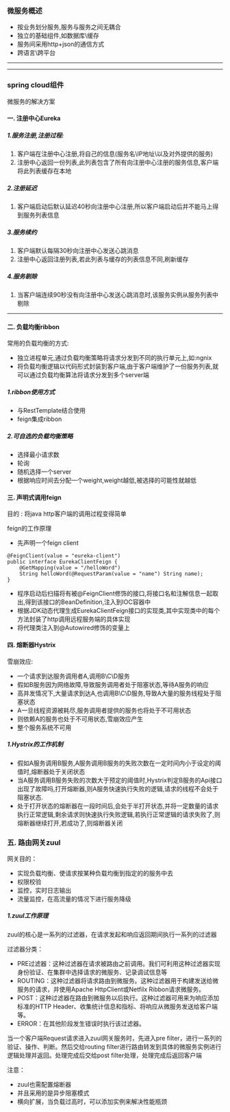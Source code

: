 ### 微服务概述
- 按业务划分服务,服务与服务之间无耦合
- 独立的基础组件,如数据库\缓存
- 服务间采用http+json的通信方式
- 跨语言\跨平台
---
---

### spring cloud组件
微服务的解决方案

#### 一. 注册中心Eureka

##### 1.服务注册,注册过程:
1. 客户端在注册中心注册,将自己的信息(服务名\IP地址\以及对外提供的服务)
2. 注册中心返回一份列表,此列表包含了所有向注册中心注册的服务信息,客户端将此列表缓存在本地

##### 2.注册延迟
1. 客户端启动后默认延迟40秒向注册中心注册,所以客户端启动后并不能马上得到服务列表信息

##### 3.服务续约
1. 客户端默认每隔30秒向注册中心发送心跳消息
2. 注册中心返回注册列表,若此列表与缓存的列表信息不同,刷新缓存

##### 4.服务剔除
1. 当客户端连续90秒没有向注册中心发送心跳消息时,该服务实例从服务列表中剔除
---
#### 二. 负载均衡ribbon
常用的负载均衡的方式:
- 独立进程单元,通过负载均衡策略将请求分发到不同的执行单元上,如:ngnix
- 将负载均衡逻辑以代码形式封装到客户端,由于客户端维护了一份服务列表,就可以通过负载均衡算法将请求分发到多个server端
##### 1.ribbon使用方式
- 与RestTemplate结合使用
- feign集成ribbon
##### 2.可自选的负载均衡策略
- 选择最小请求数
- 轮询
- 随机选择一个server
- 根据响应时间去分配一个weight,weight越低,被选择的可能性就越低

#### 三. 声明式调用feign     
目的 : 将java http客户端的调用过程变得简单

feign的工作原理
- 先声明一个feign client
```
@FeignClient(value = "eureka-client")
public interface EurekaClientFeign {
    @GetMapping(value = "/helloWord")
    String helloWord(@RequestParam(value = "name") String name);
}
```
- 程序启动后扫描将有被@FeignClient修饰的接口,将接口名和注解信息一起取出,得到该接口的BeanDefinition,注入到IOC容器中
- 根据JDK动态代理生成EurekaClientFeign接口的实现类,其中实现类中的每个方法封装了http调用远程服务端的具体实现
- 将代理类注入到@Autowired修饰的变量上

#### 四. 熔断器Hystrix
雪崩效应:
- 一个请求到达服务调用者A,调用B\C\D服务
- 假如B服务因为网络故障,导致服务调用者处于阻塞状态,等待A服务的响应
- 高并发情况下,大量请求到达A,也调用B\C\D服务,导致A大量的服务线程处于阻塞状态
- A一旦线程资源被耗尽,服务调用者提供的服务也将处于不可用状态
- 则依赖A的服务也处于不可用状态,雪崩效应产生
- 整个服务系统不可用

##### 1.Hystrix的工作机制
- 假如A服务调用B服务,A服务调用B服务的失败次数在一定时间内小于设定的阈值时,熔断器处于关闭状态
- 当A服务调用B服务失败的次数大于预定的阈值时,Hystrix判定B服务的Api接口出现了故障吗,打开熔断器,则A服务快速执行失败的逻辑,请求的线程不会处于阻塞状态.
- 处于打开状态的熔断器在一段时间后,会处于半打开状态,并将一定数量的请求执行正常逻辑,剩余请求则快速执行失败逻辑,若执行正常逻辑的请求失败了,则熔断器继续打开,若成功了,则熔断器关闭 

### 五. 路由网关zuul
网关目的：
- 实现负载均衡、使请求按某种负载均衡到指定的的服务中去
- 权限校验
- 监控，实时日志输出
- 流量监控，在高流量的情况下进行服务降级


##### 1.zuul工作原理
zuul的核心是一系列的过滤器，在请求发起和响应返回期间执行一系列的过滤器

过滤器分类：
- PRE过滤器：这种过滤器在请求被路由之前调用。我们可利用这种过滤器实现身份验证、在集群中选择请求的微服务、记录调试信息等
- ROUTING：这种过滤器将请求路由到微服务。这种过滤器用于构建发送给微服务的请求，并使用Apache HttpClient或Netfilx Ribbon请求微服务。
- POST：这种过滤器在路由到微服务以后执行。这种过滤器可用来为响应添加标准的HTTP Header、收集统计信息和指标、将响应从微服务发送给客户端等。
- ERROR：在其他阶段发生错误时执行该过滤器。

当一个客户端Request请求进入zuul网关服务时，先进入pre filter，进行一系列的验证、操作、判断。然后交给routing filter进行路由转发到具体的微服务实例进行逻辑处理并返回。处理完成后交给post filter处理，处理完成后返回客户端

注意：
- zuul也需配置熔断器
- 并且采用的是异步阻塞模式
- 横向扩展，当负载过高时，可以添加实例来解决性能瓶颈





